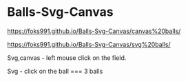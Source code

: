 # Balls-Svg-Canvas

https://foks991.github.io/Balls-Svg-Canvas/canvas%20balls/

https://foks991.github.io/Balls-Svg-Canvas/svg%20balls/

Svg,canvas - left mouse click on the field.

Svg - click on the ball === 3 balls
